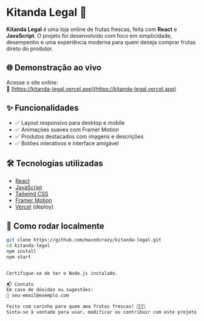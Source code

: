 # Kitanda Legal 🍓

**Kitanda Legal** é uma loja online de frutas frescas, feita com **React** e **JavaScript**. O projeto foi desenvolvido com foco em simplicidade, desempenho e uma experiência moderna para quem deseja comprar frutas direto do produtor.

## 🌐 Demonstração ao vivo

Acesse o site online:  
🔗 [https://kitanda-legal.vercel.app](https://kitanda-legal.vercel.app)

## ✨ Funcionalidades

- ✅ Layout responsivo para desktop e mobile  
- ✅ Animações suaves com Framer Motion  
- ✅ Produtos destacados com imagens e descrições  
- ✅ Botões interativos e interface amigável  

## 🛠️ Tecnologias utilizadas

- [React](https://reactjs.org/)  
- [JavaScript](https://developer.mozilla.org/pt-BR/docs/Web/JavaScript)  
- [Tailwind CSS](https://tailwindcss.com/)  
- [Framer Motion](https://www.framer.com/motion/)  
- [Vercel](https://vercel.com/) (deploy)

## 🚀 Como rodar localmente

```bash
git clone https://github.com/macedcrazy/kitanda-legal.git
cd kitanda-legal
npm install
npm start


Certifique-se de ter o Node.js instalado.

📬 Contato
Em caso de dúvidas ou sugestões:
📧 seu-email@exemplo.com

Feito com carinho para quem ama frutas frescas! 🍇🍉🍊
Sinta-se à vontade para usar, modificar ou contribuir com este projeto.

